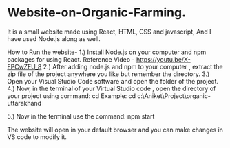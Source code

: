 # Website-on-Organic-Farming.
It is  a small website made using React, HTML, CSS and javascript, And I have used Node.js along as well.

How to Run the website-
1.) Install Node.js on your computer and npm packages for using React.
       Reference Video - https://youtu.be/X-FPCwZFU_8
2.) After adding node.js and npm to your computer , extract the zip file of the project anywhere you like but remember the directory.
3.) Open your Visual Studio Code software and open the folder of the project.
4.) Now, in the terminal of your Virtual Studio code , open the directory of your project using command:
                        cd <directory of the project>
                        Example: cd c:\Aniket\Project\organic-uttarakhand
                        
5.) Now in the terminal use the command:
                                          npm start
                                          
The website will open in your default browser and you can make changes in VS code to modify it.
